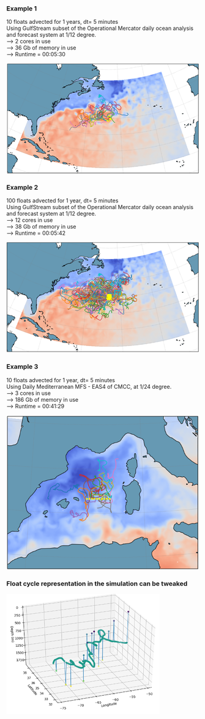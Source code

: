 ### Example 1
10 floats advected for 1 years, dt= 5 minutes  
Using GulfStream subset of the Operational Mercator daily ocean analysis and forecast system at 1/12 degree.  
--> 2 cores in use  
--> 36 Gb of memory in use   
--> Runtime = 00:05:30 
  
![](https://raw.githubusercontent.com/euroargodev/VirtualFleet/master/GS_10floats_1y.png?token=AEIGE7BLV2J6MT7BTU5IXDS6MEHGU)  

### Example 2
100 floats advected for 1 year, dt= 5 minutes  
Using GulfStream subset of the Operational Mercator daily ocean analysis and forecast system at 1/12 degree.  
--> 12 cores in use  
--> 38 Gb of memory in use     
--> Runtime = 00:05:42   
  
![](https://raw.githubusercontent.com/euroargodev/VirtualFleet/master/GS_100floats_1y.png?token=AEIGE7HD62CR5U2MVISGGRK6MEHIA)

### Example 3
10 floats advected for 1 year, dt= 5 minutes  
Using Daily Mediterranean MFS - EAS4 of CMCC, at 1/24 degree.  
-->  3 cores in use  
-->  186 Gb of memory in use     
--> Runtime = 00:41:29
  
![](https://raw.githubusercontent.com/euroargodev/VirtualFleet/master/MED_10floats_1y.png?token=AEIGE7AGWVDFCAKUOYEGVFS6MEKIE)

### Float cycle representation in the simulation can be tweaked
![](https://raw.githubusercontent.com/euroargodev/VirtualFleet/master/Basic_argo_cycle.png?token=AEIGE7FX7VFX2PFSMNR3ZRK6MEHJG)





